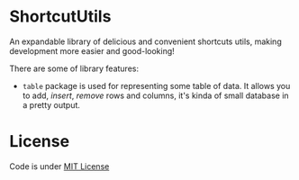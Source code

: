 # ShortcutUtils
An expandable library of delicious and convenient shortcuts utils, making development more easier and good-looking!

There are some of library features:

- ```table``` package is used for representing some table of data. It allows you to add, *insert*, *remove* rows and columns, it's kinda of small database in a pretty output.


# License
Code is under [MIT License](https://github.com/danilos1/shortcuts/blob/master/LICENSE)
